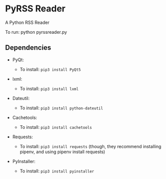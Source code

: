 # PyRSS Reader
A Python RSS Reader

To run:
python pyrssreader.py


## Dependencies

* PyQt:
  * To install: `pip3 install PyQt5`

* lxml:
  * To install: `pip3 install lxml`

* Dateutil:
  * To install: `pip3 install python-dateutil`

* Cachetools:
  * To install: `pip3 install cachetools`

* Requests:
  * To install: `pip3 install requests` (though, they recommend installing pipenv, and using pipenv install requests)

* PyInstaller:
  * To install: `pip3 install pyinstaller`
